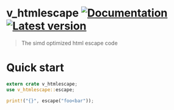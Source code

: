 # v_htmlescape [![Documentation](https://docs.rs/v_htmlescape/badge.svg)](https://docs.rs/v_htmlescape/) [![Latest version](https://img.shields.io/crates/v/v_htmlescape.svg)](https://crates.io/crates/v_htmlescape)
> The simd optimized html escape code
# Quick start
 
```rust
extern crate v_htmlescape;
use v_htmlescape::escape;

print!("{}", escape("foo<bar"));
```
